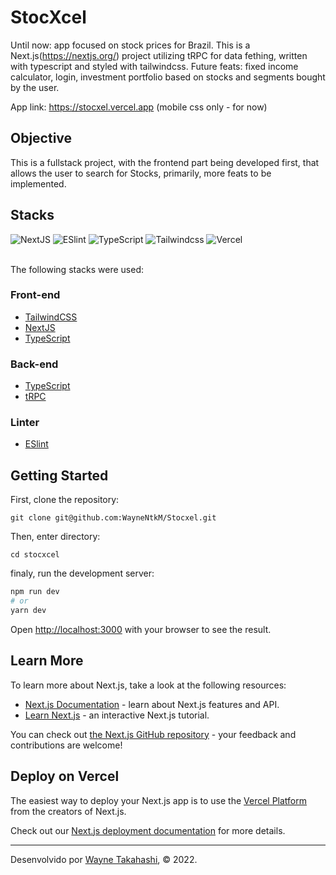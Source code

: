 # StocXcel

Until now: app focused on stock prices for Brazil. This is a Next.js(https://nextjs.org/) project utilizing tRPC for data fething, written with typescript and styled with tailwindcss.
Future feats: fixed income calculator, login, investment portfolio based on stocks and segments bought by the user.

App link: https://stocxel.vercel.app (mobile css only - for now)

## Objective

This is a fullstack project, with the frontend part being developed first, that allows the user to search for Stocks, primarily, more feats to be implemented.

## Stacks

<div>
    <img src='https://img.shields.io/badge/Next-20232A?style=for-the-badge&logo=nextt&logoColor=61DAFB' alt='NextJS' />
    <img src='https://img.shields.io/badge/eslint-3A33D1?style=for-the-badge&logo=eslint&logoColor=white' alt='ESlint' />
    <img src="https://img.shields.io/badge/TypeScript-007ACC?style=for-the-badge&logo=typescript&logoColor=white" alt="TypeScript"/>
    <img src="https://img.shields.io/badge/Tailwind_CSS-38B2AC?style=for-the-badge&logo=tailwind-css&logoColor=white" alt="Tailwindcss" />
    <img src="https://img.shields.io/badge/Vercel-000000?style=for-the-badge&logo=vercel&logoColor=white" alt="Vercel" />
</div>

<br />

The following stacks were used:

### Front-end
- [TailwindCSS](https://tailwindcss.com)
- [NextJS](https://nextjs.org)
- [TypeScript](https://www.typescriptlang.org/)

### Back-end
- [TypeScript](https://www.typescriptlang.org/)
- [tRPC](https://trpc.io)

### Linter
- [ESlint](https://eslint.org/)

## Getting Started

First, clone the repository:

    git clone git@github.com:WayneNtkM/Stocxel.git

Then, enter directory:

    cd stocxcel

finaly, run the development server:

```bash
npm run dev
# or
yarn dev
```

Open [http://localhost:3000](http://localhost:3000) with your browser to see the result.

## Learn More

To learn more about Next.js, take a look at the following resources:

- [Next.js Documentation](https://nextjs.org/docs) - learn about Next.js features and API.
- [Learn Next.js](https://nextjs.org/learn) - an interactive Next.js tutorial.

You can check out [the Next.js GitHub repository](https://github.com/vercel/next.js/) - your feedback and contributions are welcome!

## Deploy on Vercel

The easiest way to deploy your Next.js app is to use the [Vercel Platform](https://vercel.com/new?utm_medium=default-template&filter=next.js&utm_source=create-next-app&utm_campaign=create-next-app-readme) from the creators of Next.js.

Check out our [Next.js deployment documentation](https://nextjs.org/docs/deployment) for more details.

---

Desenvolvido por [Wayne Takahashi](https://www.linkedin.com/in/wayne-takahashi/), © 2022.
